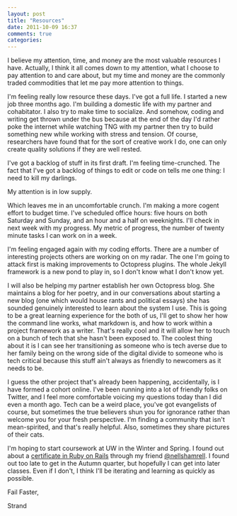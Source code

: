 ```yaml
---
layout: post
title: "Resources"
date: 2011-10-09 16:37
comments: true
categories: 
---
```

I believe my attention, time, and money are the most valuable resources I have. Actually, I think it all comes down to my attention, what I choose to pay attention to and care about, but my time and money are the commonly traded commodities that let me pay more attention to things.


I'm feeling really low resource these days. I've got a full life. I started a new job three months ago. I'm building a domestic life with my partner and cohabitator. I also try to make time to socialize. And somehow, coding and writing get thrown under the bus because at the end of the day I'd rather poke the internet while watching TNG with my partner then try to build something new while working with stress and tension. Of course, researchers have found that for the sort of creative work I do, one can only create quality solutions if they are well rested.


I've got a backlog of stuff in its first draft. I'm feeling time-crunched. The fact that I've got a backlog of things to edit or code on tells me one thing: I need to kill my darlings.


My attention is in low supply.


Which leaves me in an uncomfortable crunch. I'm making a more cogent effort to budget time. I've scheduled office hours: five hours on both Saturday and Sunday, and an hour and a half on weeknights. I'll check in next week with my progress. My metric of progress, the number of twenty minute tasks I can work on in a week.


I'm feeling engaged again with my coding efforts. There are a number of interesting projects others are working on on my radar. The one I'm going to attack first is making improvements to Octopress plugins. The whole Jekyll framework is a new pond to play in, so I don't know what I don't know yet.


I will also be helping my partner establish her own Octopress blog. She maintains a blog for her poetry, and in our conversations about starting a new blog (one which would house rants and political essays) she has sounded genuinely interested to learn about the system I use. This is going to be a great learning experience for the both of us, I'll get to show her how the command line works, what markdown is, and how to work within a project framework as a writer. That's really cool and it will allow her to touch on a bunch of tech that she hasn't been exposed to. The coolest thing about it is I can see her transitioning as someone who is tech averse due to her family being on the wrong side of the digital divide to someone who is tech critical because this stuff ain't always as friendly to newcomers as it needs to be.


I guess the other project that's already been happening, accidentally, is I have formed a cohort online. I've been running into a lot of friendly folks on Twitter, and I feel more comfortable voicing my questions today than I did even a month ago. Tech can be a weird place, you've got evangelists of course, but sometimes the true believers shun you for ignorance rather than welcome you for your fresh perspective. I'm finding a community that isn't mean-spirited, and that's really helpful. Also, sometimes they share pictures of their cats.


I'm hoping to start coursework at UW in the Winter and Spring. I found out about a [certificate in Ruby on Rails][1] through my friend [@nellshamrell][2]. I found out too late to get in the Autumn quarter, but hopefully I can get into later classes. Even if I don't, I think I'll be iterating and learning as quickly as possible.


Fail Faster,

Strand

[1]: http://www.pce.uw.edu/prog.aspx?id=7432
[2]: http://twitter.com/#!/nellshamrell